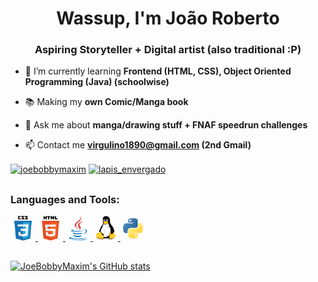 <h1 align="center">Wassup, I'm João Roberto</h1>
<h3 align="center"> Aspiring Storyteller + Digital artist (also traditional :P)</h3>

- 🌱 I’m currently learning **Frontend (HTML, CSS), Object Oriented Programming (Java) (schoolwise)**

- 📚 Making my **own Comic/Manga book**

- 💬 Ask me about **manga/drawing stuff + FNAF speedrun challenges**

- 📫 Contact me **virgulino1890@gmail.com (2nd Gmail)**

<p align="left">
<a href="https://twitter.com/joebobbymaxim" target="blank"><img align="center" src="https://raw.githubusercontent.com/rahuldkjain/github-profile-readme-generator/master/src/images/icons/Social/twitter.svg" alt="joebobbymaxim" height="30" width="40" /></a>
<a href="https://instagram.com/lapis_envergado" target="blank"><img align="center" src="https://raw.githubusercontent.com/rahuldkjain/github-profile-readme-generator/master/src/images/icons/Social/instagram.svg" alt="lapis_envergado" height="30" width="40" /></a>
</p>

##

<h3 align="left">Languages and Tools:</h3>
<p align="left"> <a href="https://www.w3schools.com/css/" target="_blank" rel="noreferrer"> <img src="https://raw.githubusercontent.com/devicons/devicon/master/icons/css3/css3-original-wordmark.svg" alt="css3" width="40" height="40"/> </a> <a href="https://www.w3.org/html/" target="_blank" rel="noreferrer"> <img src="https://raw.githubusercontent.com/devicons/devicon/master/icons/html5/html5-original-wordmark.svg" alt="html5" width="40" height="40"/> </a> <a href="https://www.java.com" target="_blank" rel="noreferrer"> <img src="https://raw.githubusercontent.com/devicons/devicon/master/icons/java/java-original.svg" alt="java" width="40" height="40"/> </a> <a href="https://www.linux.org/" target="_blank" rel="noreferrer"> <img src="https://raw.githubusercontent.com/devicons/devicon/master/icons/linux/linux-original.svg" alt="linux" width="40" height="40"/> </a> <a href="https://www.python.org" target="_blank" rel="noreferrer"> <img src="https://raw.githubusercontent.com/devicons/devicon/master/icons/python/python-original.svg" alt="python" width="40" height="40"/> </a> </p>

##

[![JoeBobbyMaxim's GitHub stats](https://github-readme-stats.vercel.app/api?username=JoeBobbyMaxim&show_icons=true&theme=synthwave)](https://github.com/JoeBobbyMaxim/github-readme-stats)

